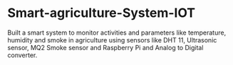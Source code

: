 # Smart-agriculture-System-IOT
Built a smart system to monitor activities and parameters like temperature, humidity and smoke in agriculture using sensors like DHT 11, Ultrasonic sensor, MQ2 Smoke sensor and Raspberry Pi and Analog to Digital converter.
